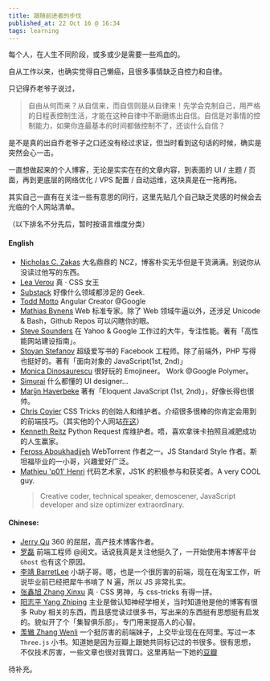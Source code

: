 ```yaml
---
title: 跟随前进者的步伐
published_at: 22 Oct 16 @ 16:34
tags: learning
---
```


每个人，在人生不同阶段，或多或少是需要一些鸡血的。

自从工作以来，也确实觉得自己懒癌，且很多事情缺乏自控力和自律。

只记得乔老爷子说过，
> 自由从何而来？从自信来，而自信则是从自律来！先学会克制自己，用严格的日程表控制生活，才能在这种自律中不断磨练出自信。自信是对事情的控制能力，如果你连最基本的时间都做控制不了，还谈什么自信？

是不是真的出自乔老爷子之口还没有经过求证，但当时看到这句话的时候，确实是突然会心一击。

一直想做起来的个人博客，无论是实实在在的文章内容，到表面的 UI / 主题 / 页面，再到更底层的网络优化 / VPS 配置 / 自动运维，这块真是在一拖再拖。

其实自己一直有在关注一些有意思的同行，这里先贴几个自己缺乏灵感的时候会去光临的个人网站清单。

（以下排名不分先后，暂时按语言维度分类）

#### English
- [Nicholas C. Zakas](https://www.nczonline.net/)
  大名鼎鼎的 NCZ，博客朴实无华但是干货满满。别说你从没读过他写的东西。
- [Lea Verou](http://lea.verou.me/)
  真 · CSS 女王
- [Substack](http://substack.net/)
  好像什么领域都涉足的 Geek.
- [Todd Motto](https://toddmotto.com)
  Angular Creator @Google
- [Mathias Bynens](https://mathiasbynens.be/)
  Web 标准专家。除了 Web 领域牛逼以外，还涉足 Unicode & Bash，Github Repos 可以闪瞎你的眼。
- [Steve Sounders](http://stevesouders.com/)
  在 Yahoo & Google 工作过的大牛，专注性能。著有「高性能网站建设指南」。
- [Stoyan Stefanov](http://www.phpied.com/)
  超级爱写书的 Facebook 工程师。除了前端外，PHP 写得也挺好的。著有「面向对象的 JavaScript(1st, 2nd)」
- [Monica Dinosaurescu](https://meowni.ca)
  很好玩的 Emojineer。 Work @Google Polymer。
- [Simurai](http://simurai.com)
  什么都懂的 UI designer...
- [Marყ̈n Haverbeke](marijnhaverbeke.nl)
  著有「Eloquent JavaScript (1st, 2nd)」，好像长得也很帅。
- [Chris Coyier](https://css-tricks.com/)
  CSS Tricks 的创始人和维护者。介绍很多很棒的你肯定会用到的前端技巧。（其实他的个人网站[在这](http://chriscoyier.net/)）
- [Kenneth Reitz](kennethreitz.org)
  Python Request 库维护者。唔，喜欢拿徕卡拍照且减肥成功的人生赢家。
- [Feross Aboukhadijeh](https://feross.org/)
  WebTorrent 作者之一。JS Standard Style 作者。斯坦福毕业的一小哥，兴趣爱好广泛。
- [Mathieu 'p01' Henri](http://www.p01.org/)
  代码艺术家，JS1K 的积极参与和获奖者。A very COOL guy.
  > Creative coder, technical speaker, demoscener, JavaScript developer and size optimizer extraordinary.

#### Chinese:
- [Jerry Qu](https://imququ.com/)
  360 的屈屈，高产技术博客作者。
- [罗磊](https://luolei.org/)
  前端工程师 @阅文。话说我真是关注他挺久了，一开始使用本博客平台 `Ghost` 也有这个原因。
- [李靖 BarretLee](http://www.barretlee.com/)
  小胡子哥。嗯，也是一个很厉害的前端，现在在淘宝工作，听说毕业前已经把犀牛书啃了 N 遍，所以 JS 非常扎实。
- [张鑫旭 Zhang Xinxu](http://www.zhangxinxu.com/)
  真 · CSS 男神，与 css-tricks 有得一拼。
- [阳志平 Yang Zhiping](http://www.yangzhiping.com/) 主业是做认知神经学相关，当时知道他是他的博客有很多 Ruby 相关的东西，而且感觉读过很多书，写出来的东西挺有思想挺有启发的。貌似开了个「集智俱乐部」，专门用来提高人的心智。
- [羡辙 Zhang Wenli](http://zhangwenli.com/) 一个挺厉害的前端妹子，上交毕业现在在阿里。写过一本 `Three.js` 小书。知道她是因为豆瓣上跟她共同标记过的书很多。很有思想，不仅技术厉害，一些文章也很对我胃口。这里再贴一下她的[豆瓣](https://www.douban.com/people/ovilia1024/)



待补充。


